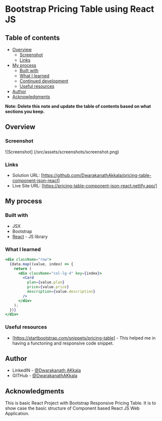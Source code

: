 # Bootstrap Pricing Table using React JS

## Table of contents

- [Overview](#overview)
  - [Screenshot](#screenshot)
  - [Links](#links)
- [My process](#my-process)
  - [Built with](#built-with)
  - [What I learned](#what-i-learned)
  - [Continued development](#continued-development)
  - [Useful resources](#useful-resources)
- [Author](#author)
- [Acknowledgments](#acknowledgments)

**Note: Delete this note and update the table of contents based on what sections you keep.**

## Overview

### Screenshot

![Screenshot] (/src/assets/screenshots/screenshot.png)

### Links

- Solution URL: [https://github.com/DwarakanathAkkala/pricing-table-component-json-react]
- Live Site URL: [https://pricing-table-component-json-react.netlify.app/]

## My process

### Built with

- JSX
- Bootstrap
- [React](https://reactjs.org/) - JS library

### What I learned

```jsx
<div className="row">
  {data.map((value, index) => {
    return (
      <div className="col-lg-4" key={index}>
        <Card
          plan={value.plan}
          price={value.price}
          description={value.description}
        />
      </div>
    );
  })}
</div>
```

### Useful resources

- [https://startbootstrap.com/snippets/pricing-table] - This helped me in having a functoning and responsive code snippet.

## Author

- LinkedIN - [@Dwarakanath AKkala](https://www.linkedin.com/in/dwarakanath-akkala-77a849136/)
- GITHub - [@DwarakanathAKkala](https://github.com/DwarakanathAkkala)

## Acknowledgments

This is basic React Project with Bootstrap Responsive Pricing Table. It is to show case the basic structure of Component based React JS Web Application.

